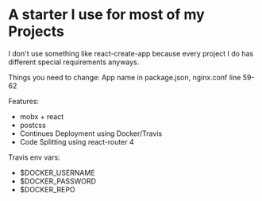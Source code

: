 # A starter I use for most of my Projects
I don't use something like react-create-app because every project I do has different special requirements anyways.

Things you need to change: App name in package.json, nginx.conf line 59-62

Features:
* mobx + react
* postcss
* Continues Deployment using Docker/Travis
* Code Splitting using react-router 4

Travis env vars:

* $DOCKER_USERNAME
* $DOCKER_PASSWORD
* $DOCKER_REPO
